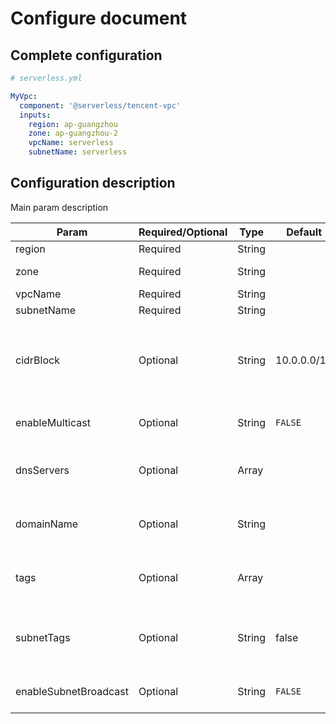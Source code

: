 # Configure document

## Complete configuration

```yml
# serverless.yml

MyVpc:
  component: '@serverless/tencent-vpc'
  inputs:
    region: ap-guangzhou
    zone: ap-guangzhou-2
    vpcName: serverless
    subnetName: serverless
```

## Configuration description

Main param description

| Param                 | Required/Optional | Type   | Default     | Description                                                                     |
| --------------------- | ----------------- | ------ | ----------- | ------------------------------------------------------------------------------- |
| region                | Required          | String |             | Vpc Region                                                                      |
| zone                  | Required          | String |             | Vpc Zone of Region                                                              |
| vpcName               | Required          | String |             | Vpc name                                                                        |
| subnetName            | Required          | String |             | Subnet name                                                                     |
| cidrBlock             | Optional          | String | 10.0.0.0/16 | Vpc and subnet cidr, Support value: 10.0.0.0/16，172.16.0.0/16，192.168.0.0/16. |
| enableMulticast       | Optional          | String | `FALSE`     | Whether enable vpc multi broadcast                                              |
| dnsServers            | Optional          | Array  |             | Vpc DNS address, max number is 4, the first is master                           |
| domainName            | Optional          | String |             | Vpc domain name for relative cvm domain suffix                                  |
| tags                  | Optional          | Array  |             | Bind tags for vpc, eg: [{"Key": "city", "Value": "shanghai"}]                   |
| subnetTags            | Optional          | String | false       | Bind tags for subnet, eg: [{"Key": "city", "Value": "shanghai"}]                |
| enableSubnetBroadcast | Optional          | String | `FALSE`     | Wether enable subnet broadcast                                                  |
